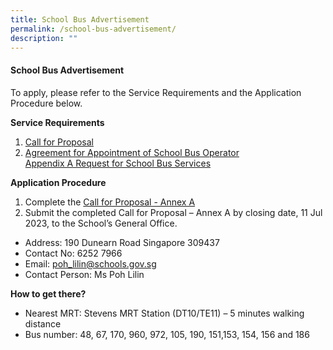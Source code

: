 ```yaml
---
title: School Bus Advertisement
permalink: /school-bus-advertisement/
description: ""
---
```

#### School Bus Advertisement

To apply, please refer to the Service Requirements and the Application Procedure below.

**Service Requirements**
1. [Call for Proposal](/files/attachment%201%20call%20for%20proposals%20by%20scgps.pdf)
2. [Agreement for Appointment of School Bus Operator](/files/attachment%203%20agreement%20for%20appointment%20of%20school%20bus%20operator.pdf)<br>[Appendix A Request for School Bus Services](/files/appendix%20a%20request%20for%20school%20bus%20services.pdf)


**Application Procedure**
1. Complete the [Call for Proposal - Annex A](/files/attachment%202%20call%20for%20proposal%20-%20annex%20a.pdf)
2. Submit the completed Call for Proposal – Annex A by closing date, 11 Jul 2023, to the School’s General Office.

* Address: 190 Dunearn Road Singapore 309437
* Contact No: 6252 7966
* Email: poh_lilin@schools.gov.sg
* Contact Person: Ms Poh Lilin

**How to get there?**
* Nearest MRT: Stevens MRT Station (DT10/TE11) – 5 minutes walking distance
* Bus number: 48, 67, 170, 960, 972, 105, 190, 151,153, 154, 156 and 186